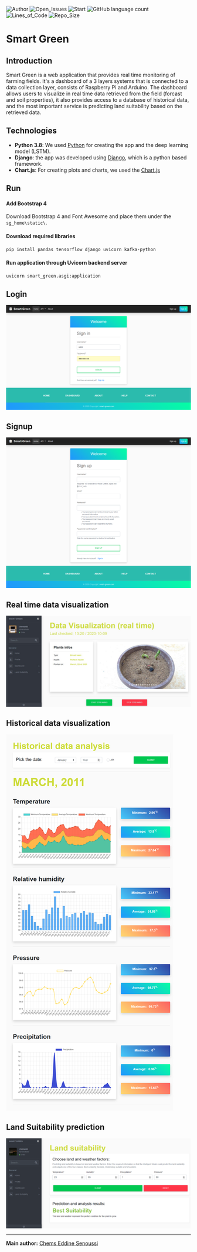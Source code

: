 ![Author](https://img.shields.io/badge/author-chemsedd-dd0000?style=for-the-badge)
![Open_Issues](https://img.shields.io/github/issues/chemsedd/smart_green?style=for-the-badge)
![Start](https://img.shields.io/github/stars/chemsedd/smart_green?style=for-the-badge)
![GitHub language count](https://img.shields.io/github/languages/count/chemsedd/smart_green?style=for-the-badge)
![Lines_of_Code](https://img.shields.io/tokei/lines/github/chemsedd/smart_green?style=for-the-badge)
![Repo_Size](https://img.shields.io/github/repo-size/chemsedd/smart_green?style=for-the-badge)
# Smart Green

## Introduction

Smart Green is a web application that provides real time monitoring of farming fields. It's a dashboard of a 3 layers systems that is connected to a data collection layer, consists of Raspberry Pi and Arduino. The dashboard allows users to visualize in real time data retrieved from the field (forcast and soil properties), it also provides access to a database of historical data, and the most important service is predicting land suitability based on the retrieved data.

## Technologies

- **Python 3.8**: We used [Python](https://www.python.org) for creating the app and the deep learning model (LSTM).
- **Django**: the app was developed using [Django](hhttps://www.djangoproject.com/), which is a python based framework.
- **Chart.js**: For creating plots and charts, we used the [Chart.js](https://www.chartjs.org/)

## Run

#### Add Bootstrap 4

Download Bootstrap 4 and Font Awesome and place them under the `sg_home\static\`.

#### Download required libraries

```bash
pip install pandas tensorflow django uvicorn kafka-python
```

#### Run application through Uvicorn backend server

```bash
uvicorn smart_green.asgi:application
```

## Login

![SmartGreen login page](screenshots/login.png)

## Signup

![SmartGreen signup page](screenshots/signup.png)

## Real time data visualization

![SmartGreen real time data visualization](screenshots/Dashboard-rt.jpg)

## Historical data visualization

![SmartGreen historical data visualization](screenshots/dashboard-historical-data.png)

## Land Suitability prediction

![SmartGreen Land Suitability Prediction](screenshots/dashboard-land-suitability.png)

----------
**Main author:** [Chems Eddine Senoussi](https://github.com/chemsedd)
